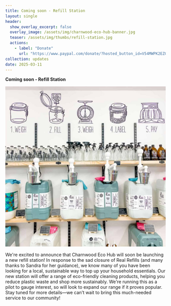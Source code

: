 ```yaml
---
title: Coming soon - Refill Station
layout: single
header:
  show_overlay_excerpt: false
  overlay_image: /assets/img/charnwood-eco-hub-banner.jpg
  teaser: /assets/img/thumbs/refill-station.jpg
  actions:
    - label: "Donate"
      url: "https://www.paypal.com/donate/?hosted_button_id=V54MWPK2EZGPY"
collection: updates
date: 2025-03-11
---
```

**Coming soon - Refill Station**

![Refill Station](/assets/img/refill-station.jpg)

We're excited to announce that Charnwood Eco Hub will soon be launching a new refill station! In response to the sad closure of Real Refills (and many thanks to Sandra for her guidance), we know many of you have been looking for a local, sustainable way to top up your household essentials. Our new station will offer a range of eco-friendly cleaning products, helping you reduce plastic waste and shop more sustainably. We're running this as a pilot to gauge interest, so will look to expand our range if it proves popular. Stay tuned for more details—we can’t wait to bring this much-needed service to our community!

